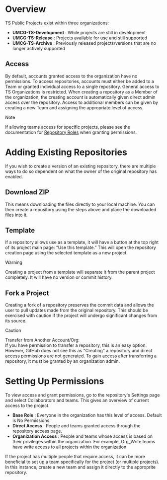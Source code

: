 # Overview 

TS Public Projects exist within three organizations:
* **UMCG-TS-Development** : While projects are still in development
* **UMCG-TS-Release** : Projects available for use and still supported
* **UMCG-TS-Archive** : Previously released projects/versions that are no longer actively supported

## Access

By default, accounts granted access to the organization have no permissions. To access repositories, accounts must either be added to a Team or granted individual access to a single repository. General access to TS Organizations is restricted. When creating a repository as a Member of the organization, the creating account is automatically given direct admin access over the repository. Access to additional members can be given by creating a new Team and assigning the appropriate level of access. 
> [!NOTE]
> If allowing teams access for specific projects, please see the documentation for [Repository Roles](https://docs.github.com/en/organizations/managing-user-access-to-your-organizations-repositories/managing-repository-roles/repository-roles-for-an-organization) when granting permissions.

# Adding Existing Repositories 

If you wish to create a version of an existing repository, there are multiple ways to do so dependent on what the owner of the original repository has enabled. 

## Download ZIP 

This means downloading the files directly to your local machine. You can then create a repository using the steps above and place the downloaded files into it. 

## Template 

If a repository allows use as a template, it will have a button at the top right of its project main page: “Use this template.” This will open the repository creation page using the selected template as a new project. 

> [!WARNING]
> Creating a project from a template will separate it from the parent project completely. It will have no version or commit history. 

## Fork a Project 

Creating a fork of a repository preserves the commit data and allows the user to pull updates made from the original repository. This should be exercised with caution if the project will undergo significant changes from its source. 

>[!CAUTION]
>Transfer from Another Account/Org: <br>
>If you have permission to transfer a repository, this is an easy option. However, GitHub does not see this as "Creating” a repository and direct access permissions are not generated. To gain access after transferring a repository, it must be granted by an organization admin. 

# Setting Up Permissions 
To view access and grant permissions, go to the repository's Settings page and select Collaborators and teams. This gives an overview of current access to the project.

* **Base Role** : Everyone in the organization has this level of access. Default is No Permissions.
* **Direct Access** : People and teams granted access through the repository access page.
* **Organization Access** : People and teams whose access is based on their privileges within the organization. For example, Org_Write teams have write access to all projects within the organization. 

If the project has multiple people that require access, it can be more beneficial to set up a team specifically for the project (or multiple projects). In this instance, create a new team and assign it directly to the approprite repository. 
